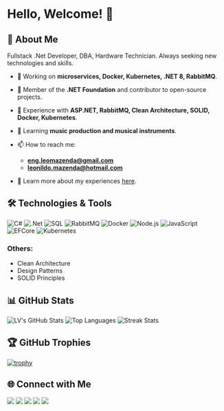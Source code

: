 # Hello, Welcome! 👋

## 🚀 About Me

Fullstack .Net Developer, DBA, Hardware Technician. Always seeking new technologies and skills.

- 🔭 Working on **microservices, Docker, Kubernetes, .NET 8, RabbitMQ**.
- 👯 Member of the **.NET Foundation** and contributor to open-source projects.
- 💬 Experience with **ASP.NET, RabbitMQ, Clean Architecture, SOLID, Docker, Kubernetes**.
- 🌱 Learning **music production and musical instruments**.

- 📫 How to reach me:
  - **[eng.leomazenda@gmail.com](mailto:eng.leomazenda@gmail.com)**
  - **[leonildo.mazenda@hotmail.com](mailto:leonildo.mazenda@hotmail.com)**
- 📄 Learn more about my experiences [here](https://github.com/LEOMAZENDA).

## 🛠️ Technologies & Tools

![C#](https://img.shields.io/badge/-C%23-239120?style=flat&logo=c-sharp&logoColor=white)
![.Net](https://img.shields.io/badge/-.NET-512BD4?style=flat&logo=.net&logoColor=white)
![SQL](https://img.shields.io/badge/-SQL-4479A1?style=flat&logo=sql&logoColor=white)
![RabbitMQ](https://img.shields.io/badge/-RabbitMQ-FF6600?style=flat&logo=rabbitmq&logoColor=white)
![Docker](https://img.shields.io/badge/-Docker-2496ED?style=flat&logo=docker&logoColor=white)
![Node.js](https://img.shields.io/badge/-Node.js-339933?style=flat&logo=node.js&logoColor=white)
![JavaScript](https://img.shields.io/badge/-JavaScript-F7DF1E?style=flat&logo=javascript&logoColor=black)
![EFCore](https://img.shields.io/badge/-EF%20Core-512BD4?style=flat&logo=ef&logoColor=white)
![Kubernetes](https://img.shields.io/badge/-Kubernetes-326CE5?style=flat&logo=kubernetes&logoColor=white)

### Others:
- Clean Architecture
- Design Patterns
- SOLID Principles

## 📊 GitHub Stats

![LV's GitHub Stats](https://github-readme-stats.vercel.app/api?username=LEOMAZENDA&show_icons=true&theme=radical)
![Top Languages](https://github-readme-stats.vercel.app/api/top-langs/?username=LEOMAZENDA&layout=compact&theme=radical)
![Streak Stats](https://github-readme-streak-stats.herokuapp.com/?user=LEOMAZENDA&theme=radical)

## 🏆 GitHub Trophies

[![trophy](https://github-profile-trophy.vercel.app/?username=LEOMAZENDA&theme=radical)](https://github.com/ryo-ma/github-profile-trophy)

## 🌐 Connect with Me

<a href="https://www.linkedin.com/in/leonildo-vivaldo-mazenda-202121210/" target="_blank"><img src="https://img.shields.io/badge/-LinkedIn-0077B5?style=flat&logo=linkedin&logoColor=white"></a>
<a href="https://github.com/LEOMAZENDA" target="_blank"><img src="https://img.shields.io/badge/-GitHub-181717?style=flat&logo=github&logoColor=white"></a>
<a href="https://twitter.com/your-profile" target="_blank"><img src="https://img.shields.io/badge/-Twitter-1DA1F2?style=flat&logo=twitter&logoColor=white"></a>
<a href="https://facebook.com/your-profile" target="_blank"><img src="https://img.shields.io/badge/-Facebook-1877F2?style=flat&logo=facebook&logoColor=white"></a>
<a href="https://wa.me/244923684849" target="_blank"><img src="https://img.shields.io/badge/-WhatsApp-25D366?style=flat&logo=whatsapp&logoColor=white"></a>
